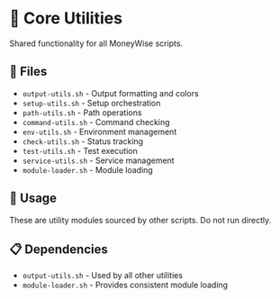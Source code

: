 # 🔧 Core Utilities

Shared functionality for all MoneyWise scripts.

## 📁 Files

- `output-utils.sh` - Output formatting and colors
- `setup-utils.sh` - Setup orchestration
- `path-utils.sh` - Path operations
- `command-utils.sh` - Command checking
- `env-utils.sh` - Environment management
- `check-utils.sh` - Status tracking
- `test-utils.sh` - Test execution
- `service-utils.sh` - Service management
- `module-loader.sh` - Module loading

## 🔧 Usage

These are utility modules sourced by other scripts. Do not run directly.

## 📋 Dependencies

- `output-utils.sh` - Used by all other utilities
- `module-loader.sh` - Provides consistent module loading
